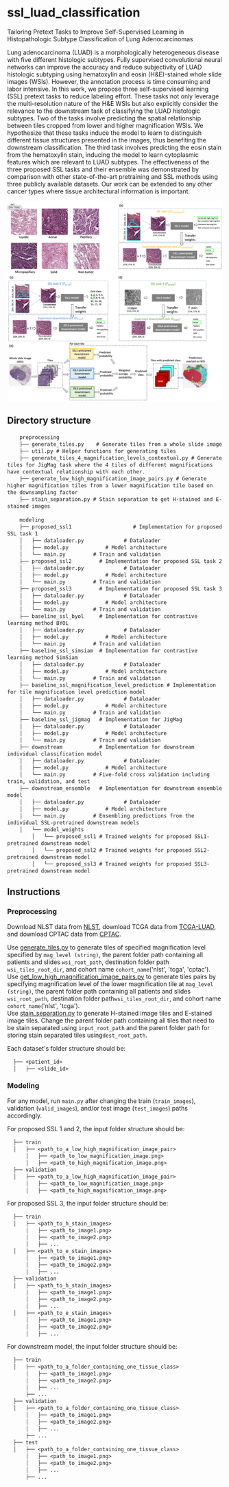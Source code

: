 # ssl_luad_classification
Tailoring Pretext Tasks to Improve Self-Supervised Learning in Histopathologic Subtype Classification of Lung Adenocarcinomas

Lung adenocarcinoma (LUAD) is a morphologically heterogeneous disease with five different histologic subtypes. Fully supervised convolutional neural networks can improve the accuracy and reduce subjectivity of LUAD histologic subtyping using hematoxylin and eosin (H&E)-stained whole slide images (WSIs). However, the annotation process is time consuming and labor intensive. In this work, we propose three self-supervised learning (SSL) pretext tasks to reduce labeling effort. These tasks not only leverage the multi-resolution nature of the H&E WSIs but also explicitly consider the relevance to the downstream task of classifying the LUAD histologic subtypes. Two of the tasks involve predicting the spatial relationship between tiles cropped from lower and higher magnification WSIs. We hypothesize that these tasks induce the model to learn to distinguish different tissue structures presented in the images, thus benefiting the downstream classification. The third task involves predicting the eosin stain from the hematoxylin stain, inducing the model to learn cytoplasmic features which are relevant to LUAD subtypes. The effectiveness of the three proposed SSL tasks and their ensemble was demonstrated by comparison with other state-of-the-art pretraining and SSL methods using three publicly available datasets. Our work can be extended to any other cancer types where tissue architectural information is important.

![overview](overview.png)

## Directory structure
```
    preprocessing
    ├── generate_tiles.py    # Generate tiles from a whole slide image      
    ├── util.py # Helper functions for generating tiles          
    ├── generate_tiles_4_magnification_levels_contextual.py # Generate tiles for JigMag task where the 4 tiles of different magnifications have contextual relationship with each other.  
    ├── generate_low_high_magnification_image_pairs.py # Generate higher magnification tiles from a lower magnification tile based on the downsampling factor
    ├── stain_separation.py # Stain separation to get H-stained and E-stained images 

    modeling
    ├── proposed_ssl1                    # Implementation for proposed SSL task 1
    │   ├── dataloader.py             # Dataloader
    │   ├── model.py            # Model architecture
    │   └── main.py         # Train and validation
    ├── proposed_ssl2         # Implementation for proposed SSL task 2
    │   ├── dataloader.py             # Dataloader
    │   ├── model.py            # Model architecture
    │   └── main.py         # Train and validation
    ├── proposed_ssl3         # Implementation for proposed SSL task 3
    │   ├── dataloader.py             # Dataloader
    │   ├── model.py            # Model architecture
    │   └── main.py         # Train and validation       
    ├── baseline_ssl_byol     # Implementation for contrastive learning method BYOL
    │   ├── dataloader.py             # Dataloader
    │   ├── model.py            # Model architecture
    │   └── main.py         # Train and validation
    ├── baseline_ssl_simsiam  # Implementation for contrastive learning method SimSiam
    │   ├── dataloader.py             # Dataloader
    │   ├── model.py            # Model architecture
    │   └── main.py         # Train and validation
    ├── baseline_ssl_magnification_level_prediction # Implementation for tile magnification level prediction model
    │   ├── dataloader.py             # Dataloader
    │   ├── model.py            # Model architecture
    │   └── main.py         # Train and validation
    ├── baseline_ssl_jigmag   # Implementation for JigMag
    │   ├── dataloader.py             # Dataloader
    │   ├── model.py            # Model architecture
    │   └── main.py         # Train and validation
    ├── downstream            # Implementation for downstream individual classification model
    │   ├── dataloader.py             # Dataloader
    │   ├── model.py            # Model architecture
    │   └── main.py         # Five-fold cross validation including train, validation, and test
    ├── downstream_ensemble   # Implementation for downstream ensemble model
    │   ├── dataloader.py             # Dataloader
    │   ├── model.py            # Model architecture
    │   └── main.py         # Ensembling predictions from the individual SSL-pretrained downstream models
    │   └── model_weights
        │   └── proposed_ssl1 # Trained weights for proposed SSL1-pretrained downstream model
        │   └── proposed_ssl2 # Trained weights for proposed SSL2-pretrained downstream model
        │   └── proposed_ssl3 # Trained weights for proposed SSL3-pretrained downstream model
```
## Instructions 
### Preprocessing
Download NLST data from [NLST](https://wiki.cancerimagingarchive.net/display/NLST/NLST+Pathology), download TCGA data from [TCGA-LUAD](https://portal.gdc.cancer.gov/projects/TCGA-LUAD), and download CPTAC data from [CPTAC](https://wiki.cancerimagingarchive.net/pages/viewpage.action?pageId=33948253).

Use [generate_tiles.py](./preprocessing/generate_tiles.py) to generate tiles of specified magnification level specified by `mag_level (string)`, the parent folder path containing all patients and slides `wsi_root_path`, destination folder path `wsi_tiles_root_dir`, and cohort name `cohort_name`('nlst', 'tcga', 'cptac').  
Use [get_low_high_magnification_image_pairs.py](./preprocessing/get_low_high_magnification_image_pairs.py) to generate tiles pairs by specifying magnification level of the lower magnification tile at `mag_level (string)`, the parent folder path containing all patients and slides `wsi_root_path`, destination folder path`wsi_tiles_root_dir`, and cohort name `cohort_name`('nlst', 'tcga').  
Use [stain_separation.py](./preprocessing/stain_separation.py) to generate H-stained image tiles and E-stained image tiles. Change the parent folder path containing all tiles that need to be stain separated using `input_root_path` and the parent folder path for storing stain separated tiles using`dest_root_path`.

Each dataset's folder structure should be:
```
  ├── <patient_id>                   
  │   ├── <slide_id>   
```
### Modeling
For any model, run `main.py` after changing the train (`train_images`), validation (`valid_images`), and/or test image (`test_images`) paths accordingly.  

For proposed SSL 1 and 2, the input folder structure should be:

```
  ├── train                   
  │   ├── <path_to_a_low_high_magnification_image_pair>
      │   ├── <path_to_low_magnification_image.png>
      │   ├── <path_to_high_magnification_image.png>
  ├── validation                  
  │   ├── <path_to_a_low_high_magnification_image_pair>
      │   ├── <path_to_low_magnification_image.png>
      │   ├── <path_to_high_magnification_image.png>
```
For proposed SSL 3, the input folder structure should be:
```
  ├── train                   
  │   ├── <path_to_h_stain_images>
      │   ├── <path_to_image1.png>
      │   ├── <path_to_image2.png>
      │   ├── ...
  │   ├── <path_to_e_stain_images>
      │   ├── <path_to_image1.png>
      │   ├── <path_to_image2.png>
      │   ├── ...
  ├── validation       
  │   ├── <path_to_h_stain_images>
      │   ├── <path_to_image1.png>
      │   ├── <path_to_image2.png>
      │   ├── ...            
  │   ├── <path_to_e_stain_images>
      │   ├── <path_to_image1.png>
      │   ├── <path_to_image2.png>
      │   ├── ...
```
For downstream model, the input folder structure should be:
```
  ├── train                   
  │   ├── <path_to_a_folder_containing_one_tissue_class>
      │   ├── <path_to_image1.png>
      │   ├── <path_to_image2.png>
      │   ├── ...
      ├── ...
  ├── validation       
  │   ├── <path_to_a_folder_containing_one_tissue_class>
      │   ├── <path_to_image1.png>
      │   ├── <path_to_image2.png>
      │   ├── ...    
      ├── ...        
  ├── test      
  │   ├── <path_to_a_folder_containing_one_tissue_class>
      │   ├── <path_to_image1.png>
      │   ├── <path_to_image2.png>
      │   ├── ... 
      ├── ...         
```





